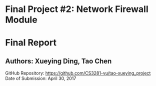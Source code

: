 # Final Project #2: Network Firewall Module
# Final Report

## Authors: Xueying Ding, Tao Chen <br>
GitHub Repository: https://github.com/CS3281-vu/tao-xueying_project <br>
Date of Submission: April 30, 2017 <br>
